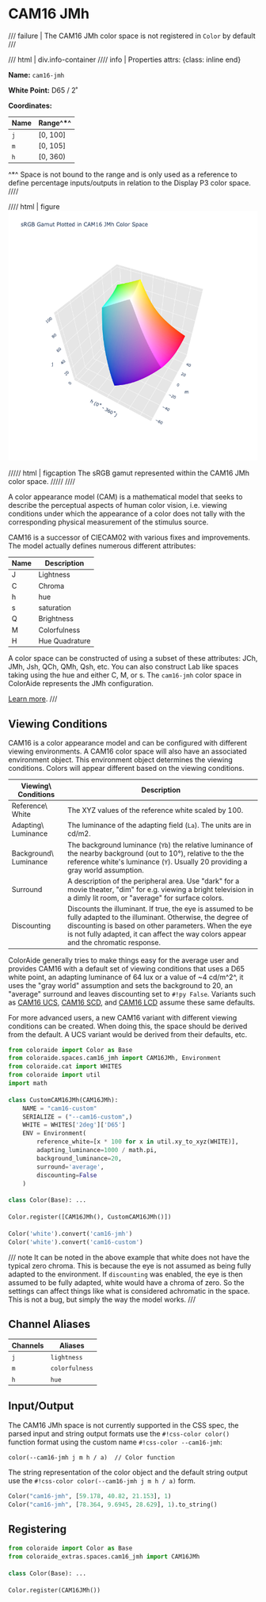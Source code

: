 # CAM16 JMh

/// failure | The CAM16 JMh color space is not registered in `Color` by default
///

/// html | div.info-container
//// info | Properties
    attrs: {class: inline end}

**Name:** `cam16-jmh`

**White Point:** D65 / 2˚

**Coordinates:**

Name | Range^\*^
---- | -----
`j`  | [0, 100]
`m`  | [0, 105]
`h`  | [0, 360)

^\*^ Space is not bound to the range and is only used as a reference to define percentage inputs/outputs in
relation to the Display P3 color space.
////

//// html | figure
![CAM16 JMh](../images/cam16-jmh-3d.png)

///// html | figcaption
The sRGB gamut represented within the CAM16 JMh color space.
/////
////

A color appearance model (CAM) is a mathematical model that seeks to describe the perceptual aspects of human color
vision, i.e. viewing conditions under which the appearance of a color does not tally with the corresponding physical
measurement of the stimulus source.

CAM16 is a successor of CIECAM02 with various fixes and improvements. The model actually defines numerous different
attributes:

Name | Description
---- | -----------
J    | Lightness
C    | Chroma
h    | hue
s    | saturation
Q    | Brightness
M    | Colorfulness
H    | Hue Quadrature

A color space can be constructed of using a subset of these attributes: JCh, JMh, Jsh, QCh, QMh, Qsh, etc. You can also
construct Lab like spaces taking using the hue and either C, M, or s. The `cam16-jmh` color space in ColorAide
represents the JMh configuration.

[Learn more](https://doi.org/10.1002/col.22131).
///

## Viewing Conditions

CAM16 is a color appearance model and can be configured with different viewing environments. A CAM16 color space will
also have an associated environment object. This environment object determines the viewing conditions. Colors will
appear different based on the viewing conditions.

Viewing\ Conditions    | Description
---------------------- | -----------
Reference\ White       | The XYZ values of the reference white scaled by 100.
Adapting\ Luminance    | The luminance of the adapting field (`La`). The units are in cd/m2.
Background\ Luminance  | The background luminance (`Yb`) the relative luminance of the nearby background (out to 10°), relative to the the reference white's luminance (`Y`). Usually 20 providing a gray world assumption.
Surround               | A description of the peripheral area. Use "dark" for a movie theater, "dim" for e.g. viewing a bright television in a dimly lit room, or "average" for surface colors.
Discounting            | Discounts the illuminant. If true, the eye is assumed to be fully adapted to the illuminant. Otherwise, the degree of discounting is based on other parameters. When the eye is not fully adapted, it can affect the way colors appear and the chromatic response.

ColorAide generally tries to make things easy for the average user and provides CAM16 with a default set of viewing
conditions that uses a D65 white point, an adapting luminance of 64 lux or a value of ~4 cd/m^2^, it uses the "gray
world" assumption and sets the background to 20, an "average" surround and leaves discounting set to `#!py False`.
Variants such as [CAM16 UCS](./cam16_ucs.md), [CAM16 SCD](./cam16_scd.md), and [CAM16 LCD](./cam16_lcd.md) assume these
same defaults.

For more advanced users, a new CAM16 variant with different viewing conditions can be created. When doing this, the
space should be derived from the default. A UCS variant would be derived from their defaults, etc.

```py play
from coloraide import Color as Base
from coloraide.spaces.cam16_jmh import CAM16JMh, Environment
from coloraide.cat import WHITES
from coloraide import util
import math

class CustomCAM16JMh(CAM16JMh):
    NAME = "cam16-custom"
    SERIALIZE = ("--cam16-custom",)
    WHITE = WHITES['2deg']['D65']
    ENV = Environment(
        reference_white=[x * 100 for x in util.xy_to_xyz(WHITE)],
        adapting_luminance=1000 / math.pi,
        background_luminance=20,
        surround='average',
        discounting=False
    )

class Color(Base): ...

Color.register([CAM16JMh(), CustomCAM16JMh()])

Color('white').convert('cam16-jmh')
Color('white').convert('cam16-custom')
```

/// note
It can be noted in the above example that white does not have the typical zero chroma. This is because the eye is not
assumed as being fully adapted to the environment. If `discounting` was enabled, the eye is then assumed to be fully
adapted, white would have a chroma of zero. So the settings can affect things like what is considered achromatic in the
space. This is not a bug, but simply the way the model works.
///

## Channel Aliases

Channels | Aliases
-------- | -------
`j`      | `lightness`
`m`      | `colorfulness`
`h`      | `hue`

## Input/Output

The CAM16 JMh space is not currently supported in the CSS spec, the parsed input and string output formats use
the `#!css-color color()` function format using the custom name `#!css-color --cam16-jmh`:

```css-color
color(--cam16-jmh j m h / a)  // Color function
```

The string representation of the color object and the default string output use the
`#!css-color color(--cam16-jmh j m h / a)` form.

```py play
Color("cam16-jmh", [59.178, 40.82, 21.153], 1)
Color("cam16-jmh", [78.364, 9.6945, 28.629], 1).to_string()
```

## Registering

```py
from coloraide import Color as Base
from coloraide_extras.spaces.cam16_jmh import CAM16JMh

class Color(Base): ...

Color.register(CAM16JMh())
```
